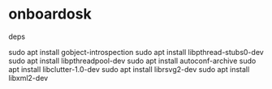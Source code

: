 # onboardosk
deps

sudo apt install gobject-introspection 
sudo apt install libpthread-stubs0-dev 
sudo apt install libpthreadpool-dev 
sudo apt install autoconf-archive
sudo apt install libclutter-1.0-dev 
sudo apt install librsvg2-dev
sudo apt install libxml2-dev
